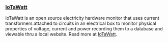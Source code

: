 ### [IoTaWatt](https://iotawatt.com/)

IoTaWatt is an open source electricity hardware monitor that uses current transformers attached to circuits in an electrical box to monitor physical properties of voltage, current and power recording them to a database and viewable thru a local website.  Read more at [IoTaWatt](https://iotawatt.com/).